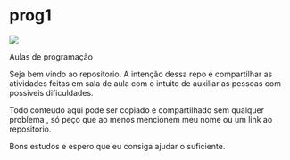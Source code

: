 # prog1
<a href="https://codeclimate.com/github/locdown2311/prog1"><img src="https://codeclimate.com/github/locdown2311/prog1/badges/issue_count.svg" /></a>

Aulas de programação

Seja bem vindo ao repositorio.
A intenção dessa repo é compartilhar as atividades feitas em sala de aula com o intuito de auxiliar as pessoas com possiveis dificuldades.

Todo conteudo aqui pode ser copiado e compartilhado sem qualquer problema , só peço que ao menos mencionem meu nome ou um link ao 
repositorio.

Bons estudos e espero que eu consiga ajudar o suficiente.

